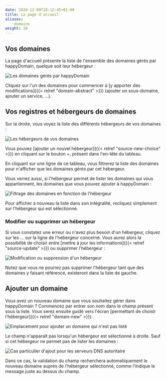```yaml
---
date: 2020-12-09T18:12:45+01:00
title: La page d'accueil
aliases:
    domains
weight: 10
---
```


## Vos domaines

La page d'accueil présente la liste de l'ensemble des domaines gérés par happyDomain, quelque soit leur hébergeur :

![Les domaines gérés par happyDomain](domain-list.png)

Cliquez sur l'un des domaines pour commencer à [y apporter des modifications]({{< relref "domain-abstract" >}}) (ajouter un sous-domaine, ajouter un service, ...).


## Vos registres et hébergeurs de domaines

Sur la droite, vous voyez la liste des différents hébergeurs de vos domaines :

![Les hébergeurs de vos domaines](hosters-list.png)

Vous pouvez [ajouter un nouvel hébergeur]({{< relref "source-new-choice" >}}) en cliquant sur le bouton +, présent dans l'en-tête du tableau.

En cliquant sur une ligne de ce tableau, vous filtrerez la liste des domaines pour n'afficher que les domaines gérés par cet hébergeur.

Vous verrez aussi, si l'hébergeur permet de lister les domaines qui vous appartiennent, les domaines que vous pouvez ajouter à happyDomain :

![Filtrage des domaines en fonction de l'hébergeur](hoster-ovh.png)

Pour afficher à nouveau la liste dans son intégralité, recliquez simplement sur l'hébergeur qui est sélectionné.


### Modifier ou supprimer un hébergeur

Si vous constatez une erreur ou n'avez plus besoin d'un hébergeur, cliquez sur les ... sur la ligne de l'hébergeur concerné. Vous aurez alors la possibilité de choisir entre [mettre à jour les informations]({{< relref "source-update" >}}) ou supprimer l'hébergeur :

![Modification ou suppression d'un hébergeur](hoster-edit.png)

Notez que vous ne pourrez pas supprimer l'hébergeur tant que des domaines y faisant référence, existeront dans la liste de gauche.


## Ajouter un domaine

Vous avez un nouveau domaine que vous souhaitez gérer dans happyDomain ? Commencez par entrer son nom dans le champ présent sous la liste. Vous serez ensuite guidé vers l'écran [permettant de choisir l'hébergeur]({{< relref "domain-new" >}}).

![Emplacement pour ajouter un domaine qui n'est pas listé](new-domain.png)

Le champ n'apparaît pas lorsqu'un hébergeur est sélectionné à droite. Sauf si cet hébergeur ne permet pas de lister les domaines :

![Cas particulier d'ajout pour les serveurs DNS autoritaire](hoster-self.png)

Dans ce cas, la validation du champ recherchera automatiquement le nouveau domaine auprès de l'hébergeur sélectionné, comme l'indique le message juste au dessus du champ.
